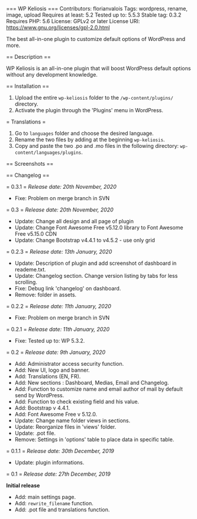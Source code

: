 === WP Keliosis ===
Contributors: florianvalois
Tags: wordpress, rename, image, upload
Requires at least: 5.2
Tested up to: 5.5.3
Stable tag: 0.3.2
Requires PHP: 5.6
License: GPLv2 or later
License URI: https://www.gnu.org/licenses/gpl-2.0.html

The best all-in-one plugin to customize default options of WordPress and more.

== Description ==

WP Keliosis is an all-in-one plugin that will boost WordPress default options without any development knowledge.

== Installation ==

1. Upload the entire `wp-keliosis` folder to the `/wp-content/plugins/` directory.
1. Activate the plugin through the 'Plugins' menu in WordPress.

= Translations =

1. Go to `languages` folder and choose the desired language.
1. Rename the two files by adding at the beginning `wp-keliosis`.
1. Copy and paste the two .po and .mo files in the following directory: `wp-content/languages/plugins`.

== Screenshots ==


== Changelog ==

= 0.3.1 =
*Release date: 20th November, 2020*
* Fixe: Problem on merge branch in SVN

= 0.3 =
*Release date: 20th November, 2020*

* Update: Change all design and all page of plugin
* Update: Change Font Awesome Free v5.12.0 library to Font Awesome Free v5.15.0 CDN
* Update: Change Bootstrap v4.4.1 to v4.5.2 - use only grid

= 0.2.3 =
*Release date: 13th January, 2020*

* Update: Description of plugin and add screenshot of dashboard in reademe.txt.
* Update: Changelog section. Change version listing by tabs for less scrolling.
* Fixe: Debug link 'changelog' on dashboard.
* Remove: folder in assets.

= 0.2.2 =
*Release date: 11th January, 2020*

* Fixe: Problem on merge branch in SVN

= 0.2.1 =
*Release date: 11th January, 2020*

* Fixe: Tested up to: WP 5.3.2.

= 0.2 =
*Release date: 9th January, 2020*

* Add: Administrator access security function.
* Add: New UI, logo and banner.
* Add: Translations (EN, FR).
* Add: New sections : Dashboard, Medias, Email and Changelog.
* Add: Function to customize name and email author of mail by default send by WordPress.
* Add: Function to check existing field and his value.
* Add: Bootstrap v 4.4.1.
* Add: Font Awesome Free v 5.12.0.
* Update: Change name folder views in sections.
* Update: Reorganize files in 'views' folder.
* Update: .pot file.
* Remove: Settings in 'options' table to place data in specific table.

= 0.1.1 =
*Release date: 30th December, 2019*

* Update: plugin informations.

= 0.1 =
*Release date: 27th December, 2019*

**Initial release**

* Add: main settings page.
* Add: `rewrite_filename` function.
* Add: .pot file and translations function.